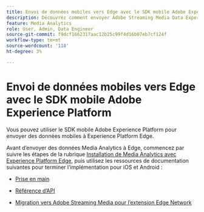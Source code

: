 ```yaml
---
title: Envoi de données mobiles vers Edge avec le SDK mobile Adobe Experience Platform
description: Découvrez comment envoyer Adobe Streaming Media Data Experience Platform Edge.
feature: Media Analytics
role: User, Admin, Data Engineer
source-git-commit: f9dcf1662317aac12b25c99f4d16b07eb7cf124f
workflow-type: tm+mt
source-wordcount: '118'
ht-degree: 3%

---
```


# Envoi de données mobiles vers Edge avec le SDK mobile Adobe Experience Platform

Vous pouvez utiliser le SDK mobile Adobe Experience Platform pour envoyer des données mobiles à Experience Platform Edge.

Avant d’envoyer des données Media Analytics à Edge, commencez par suivre les étapes de la rubrique [Installation de Media Analytics avec Experience Platform Edge](/help/implementation/edge/implementation-edge.md), puis utilisez les ressources de documentation suivantes pour terminer l’implémentation pour iOS et Android :

* [Prise en main](https://developer.adobe.com/client-sdks/documentation/media-for-edge-network/)

* [Référence d’API](https://developer.adobe.com/client-sdks/documentation/media-for-edge-network/api-reference/)

* [Migration vers Adobe Streaming Media pour l’extension Edge Network](https://developer.adobe.com/client-sdks/documentation/adobe-media-analytics/migration-guide/)